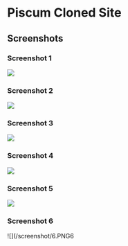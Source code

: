 # Piscum Cloned Site

## Screenshots

### Screenshot 1
![](/screenshot/1.PNG)

### Screenshot 2
![](/screenshot/2.PNG)

### Screenshot 3
![](/screenshot/3.PNG)

### Screenshot 4
![](/screenshot/4.PNG)

### Screenshot 5
![](/screenshot/5.PNG)

### Screenshot 6
![](/screenshot/6.PNG6